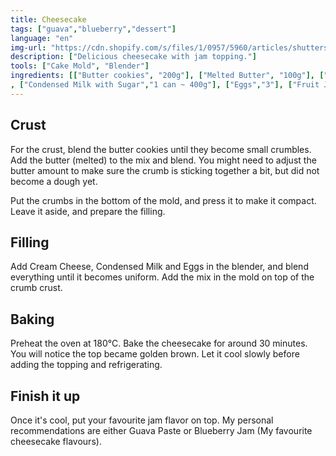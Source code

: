 ```yaml
---
title: Cheesecake
tags: ["guava","blueberry","dessert"]
language: "en"
img-url: "https://cdn.shopify.com/s/files/1/0957/5960/articles/shutterstock_1865502121_1200x.jpg?v=1636675321"
description: ["Delicious cheesecake with jam topping."]
tools: ["Cake Mold", "Blender"]
ingredients: [["Butter cookies", "200g"], ["Melted Butter", "100g"], ["Cream Cheese","400g"]
, ["Condensed Milk with Sugar","1 can ~ 400g"], ["Eggs","3"], ["Fruit Jam","300g"]]
---
```


## Crust

For the crust, blend the butter cookies until they become small crumbles. Add the butter (melted) to the mix and blend.
You might need to adjust the butter amount to make sure the crumb is sticking together a bit, but did not become a dough
yet.

Put the crumbs in the bottom of the mold, and press it to make it compact. Leave it aside, and prepare the filling.

## Filling

Add Cream Cheese, Condensed Milk and Eggs in the blender, and blend everything until it becomes uniform.
Add the mix in the mold on top of the crumb crust.

## Baking

Preheat the oven at 180°C. Bake the cheesecake for around 30 minutes. You will notice the top became golden brown.
Let it cool slowly before adding the topping and refrigerating.

## Finish it up

Once it's cool, put your favourite jam flavor on top. My personal recommendations are either Guava Paste or Blueberry
Jam (My favourite cheesecake flavours).